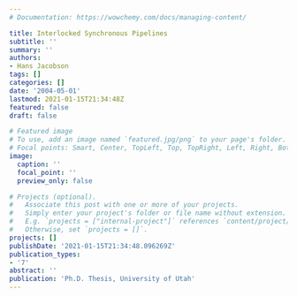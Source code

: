 ```yaml
---
# Documentation: https://wowchemy.com/docs/managing-content/

title: Interlocked Synchronous Pipelines
subtitle: ''
summary: ''
authors:
- Hans Jacobson
tags: []
categories: []
date: '2004-05-01'
lastmod: 2021-01-15T21:34:48Z
featured: false
draft: false

# Featured image
# To use, add an image named `featured.jpg/png` to your page's folder.
# Focal points: Smart, Center, TopLeft, Top, TopRight, Left, Right, BottomLeft, Bottom, BottomRight.
image:
  caption: ''
  focal_point: ''
  preview_only: false

# Projects (optional).
#   Associate this post with one or more of your projects.
#   Simply enter your project's folder or file name without extension.
#   E.g. `projects = ["internal-project"]` references `content/project/deep-learning/index.md`.
#   Otherwise, set `projects = []`.
projects: []
publishDate: '2021-01-15T21:34:48.096269Z'
publication_types:
- '7'
abstract: ''
publication: 'Ph.D. Thesis, University of Utah'
---
```

